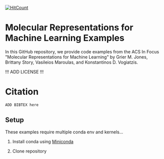 [![HitCount](https://hits.dwyl.com/ChemRacer/molecular_representation_examples.svg?style=flat-square&show=unique)](http://hits.dwyl.com/ChemRacer/molecular_representation_examples)
# Molecular Representations for Machine Learning Examples
In this GitHub repository, we provide code examples from the ACS In Focus "Molecular Representations for Machine Learning" by Grier M. Jones, Brittany Story, Vasileios Maroulas, and Konstantinos D. Vogiatzis.

!!! ADD LICENSE !!!

# Citation
```
ADD BIBTEX here
```

## Setup
These examples require multiple conda env and kernels...

1. Install conda using [Miniconda](https://docs.conda.io/en/latest/miniconda.html)
                                                                                                                                                                    
3. Clone repository
```
                                                    
```
